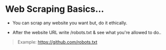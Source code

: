 # Web Scraping Basics...

- You can scrap any website you want but, do it ethically.

- After the website URL write /robots.txt & see what you're allowed to do..

> Example:  https://github.com/robots.txt







